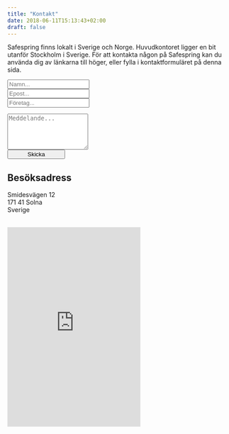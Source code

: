 ```yaml
---
title: "Kontakt"
date: 2018-06-11T15:13:43+02:00
draft: false
---
```


Safespring finns lokalt i Sverige och Norge. Huvudkontoret ligger en bit utanför Stockholm i Sverige. För att kontakta någon på Safespring kan du använda dig av länkarna till höger, eller fylla i kontaktformuläret på denna sida.

<div>
<script src="//code.jquery.com/jquery-3.1.1.min.js"></script>
<link rel="stylesheet" href="//maxcdn.bootstrapcdn.com/font-awesome/latest/css/font-awesome.min.css" />
<script src="//twitter.github.io/typeahead.js/releases/latest/typeahead.bundle.js"></script>
<style>
	.twitter-typeahead .tt-hint{color: #6B7C93;}.twitter-typeahead .tt-menu{background-color: #fff;max-height: 300px;overflow: auto;border: 1px solid #66afe9;border-top: none;border-radius: 0 0 4px 4px;width: 100%;margin-top: -2px;}.twitter-typeahead .tt-suggestion{padding: 5px 10px;color: #4B5562;}.twitter-typeahead .tt-suggestion:hover{background-color: #F6F9FB;color: #000;}
</style>
<script>
	jQuery(document).ready(function() {
	var matchClientsTimeout = null;
	var matchClients = function(q, sync, cb) {
	if(matchClientsTimeout) {
	clearTimeout(matchClientsTimeout);
	}
	matchClientsTimeout = setTimeout(function() {
	$.ajax({
	type: "GET",
	url: "https://power.upsales.com/api/external/soliditet/clientSearch?name="+q,
	success: function(res) {
	cb(res.data);
	},
	error: function(res) {},
	});
	}, 200);
	};
	var getSuggestTemplate = function(c) {
	return "<div><div>"+c.name+"</div><span style='color: #6B7C93; font-size: 10px;'>"+c.city+"</span></div>";
	};
	var nameField = jQuery("#up-client-name-input");
	if(nameField.length) {
	var dunsField = jQuery("<input type='hidden' name='Client.dunsNo' />");
	var spinner = jQuery("<b id='up-client-spinner' class='fa fa-refresh fa-spin' />");
	spinner.hide();
	nameField.after(dunsField);
	nameField.after(spinner);
	nameField.typeahead({
	hint: true,
	highlight: true,
	minLength: 3
	},{
	name: "clients",
	limit: 25,
	source: matchClients,
	templates: {
	suggestion: getSuggestTemplate
	}
	}).bind("typeahead:autocompleted", function(ev, client) {
	nameField.typeahead("val", client.name);
	dunsField.val(client.dunsNo);
	nameField.blur();}).bind("typeahead:select", function(ev, client) {
	nameField.typeahead("val", client.name);
	dunsField.val(client.dunsNo);
	}).bind("typeahead:cursorchange", function(ev, client) {
	nameField.typeahead("val", client.name);
	dunsField.val(client.dunsNo);
	}).on("typeahead:asyncrequest", function() {
	spinner.show();	
	}).on("typeahead:asynccancel typeahead:asyncreceive", function() {
	spinner.hide();
	});
	}
	});
</script>
<form id="up-form" name="form_9549u13ba8e3764c345a39c3ae9fc2fc44d6a" action="https://power.upsales.com/api/external/formSubmit" method="POST">
	<div>
		<input maxlength="512" type="text" name="Contact.name" required="required" placeholder="Namn...">
	</div>
	<div class="email">
		<input maxlength="512" type="email" id="up-email-input" autocomplete="off" name="Contact.email" required="required" placeholder="Epost...">
	</div>
		<input maxlength="512" type="text" id="up-client-name-input" name="Client.name" required="required" placeholder="Företag...">
	</div>
	<div>
		<textarea maxlength="712" type="text" rows="5" name="Extra.1528723484035" placeholder="Meddelande..."></textarea>
	</div>
	<!-- REQUIRED FIELDS -->
	<input type="hidden" name="formCid" value="9549">
	<input type="hidden" name="formId" value="9549u13ba8e3764c345a39c3ae9fc2fc44d6a">
	<input type="hidden" name="isFrame" value="false">
	<input type="text" value="" name="validation" style="display: none;">
	<!-- END OF REQUIRED FIELDS -->
	<button id="button" type="submit" style="width: 130px;">Skicka</button>
</form>
<script src="https://img.upsales.com/lBtRI6eK9zoMXU3igCaQIw==/be.js"></script>
<script>
	function onSubmit(e){var t=!0,n=!0;typeof window.__validEmail!="undefined"&&(n=window.__validEmail,t=!1);if(typeof n=="boolean"&&n&&!t)validateForm(e,"https://safespring.com/kontakt/kontakt");else{e.preventDefault();var r=!0,i=setInterval(function(){var n=window._bEmValid;if(typeof window.__validEmail!="undefined"||!n)r=window.__validEmail,t=!1;if(typeof r=="boolean"&&r||!t)clearInterval(i),validateForm(e,"https://safespring.com/kontakt/kontakt")},300)}}function validateForm(e,t){e.preventDefault();var n=document.getElementsByName("formId")[0].value,r=document.forms["form_"+n],i=r.querySelectorAll("input, textarea, select");for(var s=0;s<i.length;s++)i[s].type==="text"&&(i[s].value=i[s].value.trim());if(window.grecaptcha===undefined||window.grecaptcha.getResponse()!==""){var o=[];for(var s=0;s<i.length;s++)i[s].type==="checkbox"?o.push(i[s].name+"="+encodeURI(i[s].checked?i[s].value:"off")):o.push(i[s].name+"="+encodeURI(i[s].value));var u=o.join("&");u+="&isAjax=true";var a=window._paq||null,f=new XMLHttpRequest;f.open("POST",r.action),f.setRequestHeader("Content-Type","application/x-www-form-urlencoded"),f.send(u),f.onload=function(){if(f.status===200)if(t)a&&a.push&&a.push(["trackLink","https://post.upsales.com/"+f.responseText,"link"]),typeof _uaq!="undefined"&&_uaq("form="+f.responseText),window.top.location.href=t;else{var e=document.getElementById("up-form"),n=document.getElementById("up-form-thanks");e.style.display="none",n.style.display="block",a&&a.push&&a.push(["trackLink","https://post.upsales.com/"+f.responseText,"link"]),_uaq&&_uaq("form="+f.responseText)}else console.log("AJAX ERROR",f.status)}}else{var l=document.getElementById("recaptcha-error"),c=document.getElementsByClassName("g-recaptcha");l.style.display="none",c&&c.length&&console.log("handle this later")}}var form=document.getElementById("up-form");form.addEventListener("submit",onSubmit)
</script>
</div>

<h2 class="content-heading"> Besöksadress </h2>

Smidesvägen 12 <br />
171 41 Solna <br />
Sverige
<br><br>
<iframe src="https://www.google.com/maps/embed?pb=!1m18!1m12!1m3!1d2033.4512155799866!2d17.979684316731618!3d59.35880798166926!2m3!1f0!2f0!3f0!3m2!1i1024!2i768!4f13.1!3m3!1m2!1s0x465f9db89a7f86bf%3A0x6c1a43d93fcbf297!2sSafespring!5e0!3m2!1ssv!2sse!4v1528722539706" width="300" height="450" frameborder="0" style="border:0"></iframe>